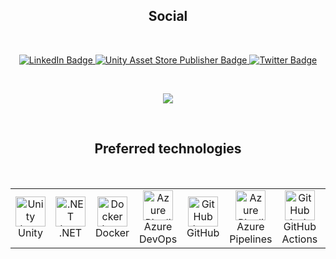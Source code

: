 <h2 align="center">Social</h2>

<br>

<p align="center">
    <a href="https://www.linkedin.com/in/borja-dom%C3%ADnguez-v%C3%A1zquez-82bbb22b/">
        <img src="https://img.shields.io/badge/LinkedIn-blue?style=for-the-badge&logo=linkedin&logoColor=white" alt="LinkedIn Badge" />
    </a>
    <a href="https://assetstore.unity.com/publishers/18584">
        <img src="https://img.shields.io/static/v1?style=for-the-badge&logo=unity&label=Unity&message=Asset Store Publisher" alt="Unity Asset Store Publisher Badge" />
    </a>
    <a href="https://twitter.com/cuchachiwi">
        <img src="https://img.shields.io/badge/Twitter-blue?style=for-the-badge&logo=twitter&logoColor=white" alt="Twitter Badge" />
    </a>
</p>

<br>

<p align="center">
  <a href="https://github.com/bdovaz">
    <img src="https://github-readme-stats.vercel.app/api?username=bdovaz&&theme=react&hide=stars&show_icons=true&count_private=true&include_all_commits=true" />
  </a>
</p>

<br>

<h2 align="center">Preferred technologies</h2>

<br>

<table align="center">
  <tr>
    <td align="center" width="96">
        <img src="https://simpleicons.vercel.app/unity/FFFFFF" width="48" height="48" alt="Unity logo" />
        Unity
    </td>
    <td align="center" width="96">
        <img src="https://simpleicons.vercel.app/dotnet/512BD4" width="48" height="48" alt=".NET logo" />
        .NET
    </td>
    <td align="center" width="96">
        <img src="https://simpleicons.vercel.app/docker/2496ED" width="48" height="48" alt="Docker logo" />
        Docker
    </td>
    <td align="center" width="96">
        <img src="https://simpleicons.vercel.app/azuredevops/2560E0" width="48" height="48" alt="Azure Pipelines logo" />
        Azure DevOps
    </td>
    <td align="center" width="96">
        <img src="https://simpleicons.vercel.app/github/FFFFFF" width="48" height="48" alt="GitHub logo" />
        GitHub
    </td>
    <td align="center" width="96">
        <img src="https://simpleicons.vercel.app/azurepipelines/2560E0" width="48" height="48" alt="Azure Pipelines logo" />
        Azure Pipelines
    </td>
    <td align="center" width="96">
        <img src="https://simpleicons.vercel.app/githubactions/2088FF" width="48" height="48" alt="GitHub Actions logo" />
        GitHub Actions
    </td>
    <td align="center" width="96">
        <img src="https://simpleicons.vercel.app/git/F05032" width="48" height="48" alt="Git logo" />
        Git
    </td>
     <td align="center" width="96">
        <img src="https://simpleicons.vercel.app/sonarqube/4E9BCD" width="48" height="48" alt="SonarQube logo" />
        SonarQube
    </td>
  </tr>
</table>